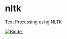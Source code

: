 # nltk
Text Processing using NLTK 

[![Binder](https://mybinder.org/badge_logo.svg)](https://mybinder.org/v2/gh/ismailyou/nltk/main?filepath=NLTK.ipynb)
